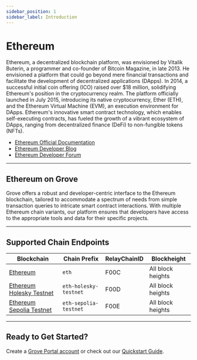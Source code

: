 ```yaml
---
sidebar_position: 1
sidebar_label: Introduction
---
```


# Ethereum

Ethereum, a decentralized blockchain platform, was envisioned by Vitalik Buterin, a programmer and co-founder of Bitcoin Magazine, in late 2013. He envisioned a platform that could go beyond mere financial transactions and facilitate the development of decentralized applications (DApps). In 2014, a successful initial coin offering (ICO) raised over $18 million, solidifying Ethereum's position in the cryptocurrency realm. The platform officially launched in July 2015, introducing its native cryptocurrency, Ether (ETH), and the Ethereum Virtual Machine (EVM), an execution environment for DApps. Ethereum's innovative smart contract technology, which enables self-executing contracts, has fueled the growth of a vibrant ecosystem of DApps, ranging from decentralized finance (DeFi) to non-fungible tokens (NFTs).

- [Ethereum Official Documentation](https://ethereum.org/en/developers/docs/)
- [Ethereum Developer Blog](https://blog.ethereum.org/)
- [Ethereum Developer Forum](https://ethereum.org/en/community/)

---

## Ethereum on Grove

Grove offers a robust and developer-centric interface to the Ethereum blockchain, tailored to accommodate a spectrum of needs from simple transaction queries to intricate smart contract interactions. With multiple Ethereum chain variants, our platform ensures that developers have access to the appropriate tools and data for their specific projects.

---

## Supported Chain Endpoints

| Blockchain                                                | Chain Prefix               | RelayChainID | Blockheight          |
| --------------------------------------------------------- | -------------------------- | ------------ | -------------------- |
| [Ethereum](./endpoints/eth)               | `eth`              | F00C         | All block heights  |
| [Ethereum Holesky Testnet](./endpoints/eth-holesky-testnet)               | `eth-holesky-testnet` | F00D         | All block heights    |
| [Ethereum Sepolia Testnet](./endpoints/eth-sepolia-testnet)                   | `eth-sepolia-testnet`                  | F00E         | All block heights  |



---

## Ready to Get Started?

Create a [Grove Portal account](https://portal.grove.city) or check out our [Quickstart Guide](/guides/getting-started/quickstart).
